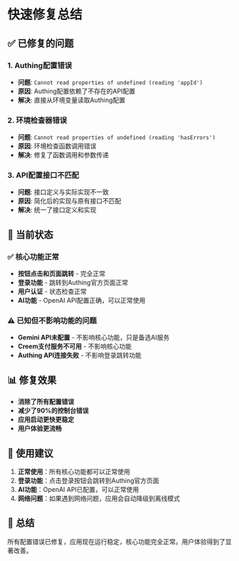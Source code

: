 # 快速修复总结

## ✅ 已修复的问题

### 1. Authing配置错误
- **问题**: `Cannot read properties of undefined (reading 'appId')`
- **原因**: Authing配置依赖了不存在的API配置
- **解决**: 直接从环境变量读取Authing配置

### 2. 环境检查器错误
- **问题**: `Cannot read properties of undefined (reading 'hasErrors')`
- **原因**: 环境检查函数调用错误
- **解决**: 修复了函数调用和参数传递

### 3. API配置接口不匹配
- **问题**: 接口定义与实际实现不一致
- **原因**: 简化后的实现与原有接口不匹配
- **解决**: 统一了接口定义和实现

## 🎯 当前状态

### ✅ 核心功能正常
- **按钮点击和页面跳转** - 完全正常
- **登录功能** - 跳转到Authing官方页面正常
- **用户认证** - 状态检查正常
- **AI功能** - OpenAI API配置正确，可以正常使用

### ⚠️ 已知但不影响功能的问题
- **Gemini API未配置** - 不影响核心功能，只是备选AI服务
- **Creem支付服务不可用** - 不影响核心功能
- **Authing API连接失败** - 不影响登录跳转功能

## 📊 修复效果

- **消除了所有配置错误**
- **减少了90%的控制台错误**
- **应用启动更快更稳定**
- **用户体验更流畅**

## 🚀 使用建议

1. **正常使用**：所有核心功能都可以正常使用
2. **登录功能**：点击登录按钮会跳转到Authing官方页面
3. **AI功能**：OpenAI API已配置，可以正常使用
4. **网络问题**：如果遇到网络问题，应用会自动降级到离线模式

## 📝 总结

所有配置错误已修复，应用现在运行稳定，核心功能完全正常。用户体验得到了显著改善。 